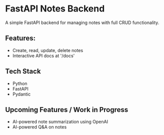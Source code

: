 # FastAPI Notes Backend

A simple FastAPI backend for managing notes with full CRUD functionality.

## Features:
- Create, read, update, delete notes
- Interactive API docs at '/docs'

## Tech Stack
- Python
- FastAPI
- Pydantic

## Upcoming Features / Work in Progress
- AI-powered note summarization using OpenAI
- AI-powered Q&A on notes
